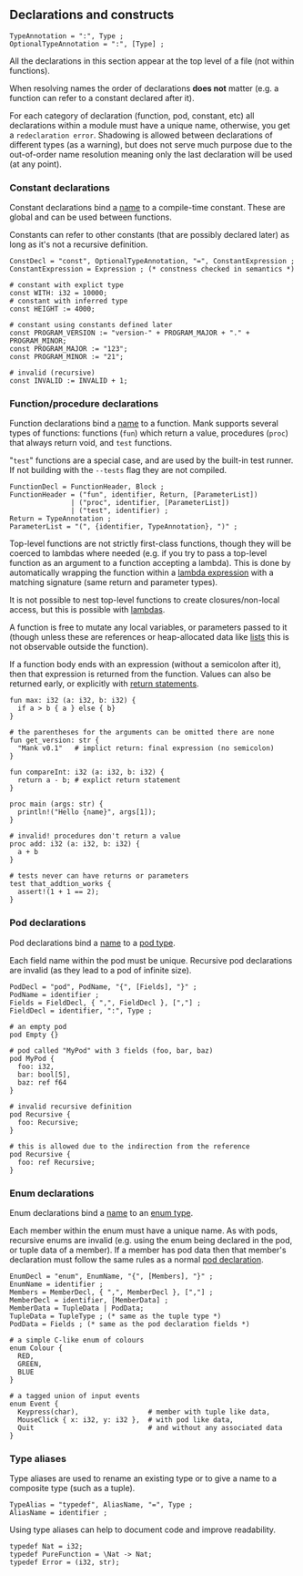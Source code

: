 ## Declarations and constructs

```ebnf
TypeAnnotation = ":", Type ;
OptionalTypeAnnotation = ":", [Type] ;
```
All the declarations in this section appear at the top level of a file (not within functions).


When resolving names the order of declarations **does not** matter (e.g. a function can refer to a constant declared after it).


For each category of declaration (function, pod, constant, etc) all declarations within a module must have
a unique name, otherwise, you get a `redeclaration error`. Shadowing is allowed between declarations of different types (as a warning), but does not serve much purpose due to the out-of-order name resolution meaning only the last declaration will be used (at any point).

### Constant declarations

Constant declarations bind a [name](#identifiers) to a compile-time constant. These are global and can be used between functions.


Constants can refer to other constants (that are possibly declared later) as long as it's not a recursive definition.


```ebnf
ConstDecl = "const", OptionalTypeAnnotation, "=", ConstantExpression ;
ConstantExpression = Expression ; (* constness checked in semantics *)
```

```mank
# constant with explict type
const WITH: i32 = 10000;
# constant with inferred type
const HEIGHT := 4000;

# constant using constants defined later
const PROGRAM_VERSION := "version-" + PROGRAM_MAJOR + "." + PROGRAM_MINOR;
const PROGRAM_MAJOR := "123";
const PROGRAM_MINOR := "21";

# invalid (recursive)
const INVALID := INVALID + 1;
```

### Function/procedure declarations

Function declarations bind a [name](#identifiers) to a function.
Mank supports several types of functions: functions (`fun`) which return a value, procedures (`proc`) that always return void, and `test` functions.

"`test`" functions are a special case, and are used by the built-in test runner.
If not building with the `--tests` flag they are not compiled.

```ebnf
FunctionDecl = FunctionHeader, Block ;
FunctionHeader = ("fun", identifier, Return, [ParameterList])
               | ("proc", identifier, [ParameterList])
               | ("test", identifier) ;
Return = TypeAnnotation ;
ParameterList = "(", {identifier, TypeAnnotation}, ")" ;
```

Top-level functions are not strictly first-class functions, though they will be coerced to lambdas where needed (e.g. if you try to pass a top-level function as an argument to a function accepting a lambda).
This is done by automatically wrapping the function within a [lambda expression](#lambda-expressions) with a matching signature (same return and parameter types).


It is not possible to nest top-level functions to create closures/non-local access, but this is possible
with [lambdas](#lambda-expressions).


A function is free to mutate any local variables, or parameters passed to it (though unless these are references or heap-allocated data like [lists](#list-types) this is not observable outside the function).


If a function body ends with an expression (without a semicolon after it), then that expression is returned from the function. Values can also be returned early, or explicitly with [return statements](#return-statements).

```mank
fun max: i32 (a: i32, b: i32) {
  if a > b { a } else { b}
}

# the parentheses for the arguments can be omitted there are none
fun get_version: str {
  "Mank v0.1"   # implict return: final expression (no semicolon)
}

fun compareInt: i32 (a: i32, b: i32) {
  return a - b; # explict return statement
}

proc main (args: str) {
  println!("Hello {name}", args[1]);
}

# invalid! procedures don't return a value
proc add: i32 (a: i32, b: i32) {
  a + b
}

# tests never can have returns or parameters
test that_addtion_works {
  assert!(1 + 1 == 2);
}
```

### Pod declarations

Pod declarations bind a [name](#identifiers) to a [pod type](#pod-types).

Each field name within the pod must be unique.
Recursive pod declarations are invalid (as they lead to a pod of infinite size).

```ebnf
PodDecl = "pod", PodName, "{", [Fields], "}" ;
PodName = identifier ;
Fields = FieldDecl, { ",", FieldDecl }, [","] ;
FieldDecl = identifier, ":", Type ;
```

```mank
# an empty pod
pod Empty {}

# pod called "MyPod" with 3 fields (foo, bar, baz)
pod MyPod {
  foo: i32,
  bar: bool[5],
  baz: ref f64
}

# invalid recursive definition
pod Recursive {
  foo: Recursive;
}

# this is allowed due to the indirection from the reference
pod Recursive {
  foo: ref Recursive;
}
```

### Enum declarations

Enum declarations bind a [name](#identifiers) to an [enum type](#enum-types).


Each member within the enum must have a unique name. As with pods, recursive enums
are invalid (e.g. using the enum being declared in the pod, or tuple data of a member).
If a member has pod data then that member's declaration must follow the same rules as a normal [pod declaration](#pod-declarations).

```ebnf
EnumDecl = "enum", EnumName, "{", [Members], "}" ;
EnumName = identifier ;
Members = MemberDecl, { ",", MemberDecl }, [","] ;
MemberDecl = identifier, [MemberData] ;
MemberData = TupleData | PodData;
TupleData = TupleType ; (* same as the tuple type *)
PodData = Fields ; (* same as the pod declaration fields *)
```

```mank
# a simple C-like enum of colours
enum Colour {
  RED,
  GREEN,
  BLUE
}

# a tagged union of input events
enum Event {
  Keypress(char),                 # member with tuple like data,
  MouseClick { x: i32, y: i32 },  # with pod like data,
  Quit                            # and without any associated data
}
```

### Type aliases

Type aliases are used to rename an existing type or to give a name to a composite type (such as a tuple).

```ebnf
TypeAlias = "typedef", AliasName, "=", Type ;
AliasName = identifier ;
```
Using type aliases can help to document code and improve readability.

```mank
typedef Nat = i32;
typedef PureFunction = \Nat -> Nat;
typedef Error = (i32, str);
```

